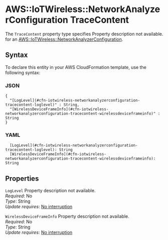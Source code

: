 # AWS::IoTWireless::NetworkAnalyzerConfiguration TraceContent<a name="aws-properties-iotwireless-networkanalyzerconfiguration-tracecontent"></a>

<a name="aws-properties-iotwireless-networkanalyzerconfiguration-tracecontent-description"></a>The `TraceContent` property type specifies Property description not available\. for an [AWS::IoTWireless::NetworkAnalyzerConfiguration](aws-resource-iotwireless-networkanalyzerconfiguration.md)\.

## Syntax<a name="aws-properties-iotwireless-networkanalyzerconfiguration-tracecontent-syntax"></a>

To declare this entity in your AWS CloudFormation template, use the following syntax:

### JSON<a name="aws-properties-iotwireless-networkanalyzerconfiguration-tracecontent-syntax.json"></a>

```
{
  "[LogLevel](#cfn-iotwireless-networkanalyzerconfiguration-tracecontent-loglevel)" : String,
  "[WirelessDeviceFrameInfo](#cfn-iotwireless-networkanalyzerconfiguration-tracecontent-wirelessdeviceframeinfo)" : String
}
```

### YAML<a name="aws-properties-iotwireless-networkanalyzerconfiguration-tracecontent-syntax.yaml"></a>

```
  [LogLevel](#cfn-iotwireless-networkanalyzerconfiguration-tracecontent-loglevel): String
  [WirelessDeviceFrameInfo](#cfn-iotwireless-networkanalyzerconfiguration-tracecontent-wirelessdeviceframeinfo): String
```

## Properties<a name="aws-properties-iotwireless-networkanalyzerconfiguration-tracecontent-properties"></a>

`LogLevel`  <a name="cfn-iotwireless-networkanalyzerconfiguration-tracecontent-loglevel"></a>
Property description not available\.  
*Required*: No  
*Type*: String  
*Update requires*: [No interruption](https://docs.aws.amazon.com/AWSCloudFormation/latest/UserGuide/using-cfn-updating-stacks-update-behaviors.html#update-no-interrupt)

`WirelessDeviceFrameInfo`  <a name="cfn-iotwireless-networkanalyzerconfiguration-tracecontent-wirelessdeviceframeinfo"></a>
Property description not available\.  
*Required*: No  
*Type*: String  
*Update requires*: [No interruption](https://docs.aws.amazon.com/AWSCloudFormation/latest/UserGuide/using-cfn-updating-stacks-update-behaviors.html#update-no-interrupt)